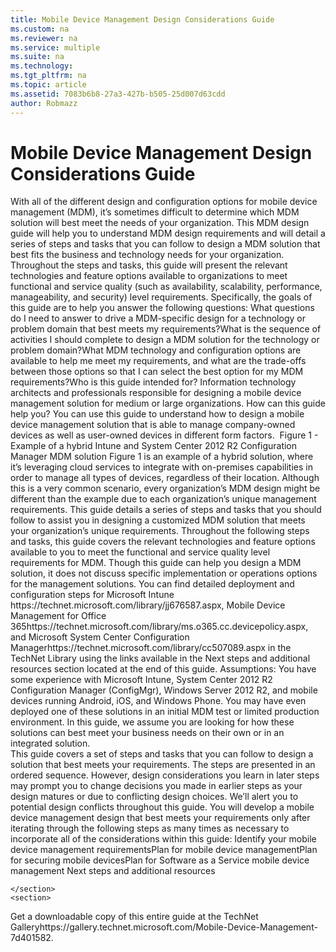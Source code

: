 ```yaml
---
title: Mobile Device Management Design Considerations Guide
ms.custom: na
ms.reviewer: na
ms.service: multiple
ms.suite: na
ms.technology: 
ms.tgt_pltfrm: na
ms.topic: article
ms.assetid: 7083b6b8-27a3-427b-b505-25d007d63cdd
author: Robmazz
---
```

# Mobile Device Management Design Considerations Guide
<?xml version="1.0" encoding="UTF-8"?>
<developerConceptualDocument xmlns="http://ddue.schemas.microsoft.com/authoring/2003/5" xmlns:xsi="http://www.w3.org/2001/XMLSchema-instance" xsi:schemaLocation="http://ddue.schemas.microsoft.com/authoring/2003/5 http://dduestorage.blob.core.windows.net/ddueschema/developer.xsd" xmlns:xlink="http://www.w3.org/1999/xlink">
    <introduction>
        <para>With all of the different design and configuration options for mobile device management (MDM), it’s sometimes difficult to determine which MDM solution will best meet the needs of your organization. This MDM design  guide will help you to understand MDM design requirements and will detail a series of steps and tasks that you can follow to design a MDM solution that best fits the business and technology needs for your organization. Throughout the steps and tasks, this guide will present the relevant technologies and feature options available to organizations to meet functional and service quality (such as availability, scalability, performance, manageability, and security) level requirements. </para><para>Specifically, the goals of this guide are to help you answer the following questions: </para><list class="bullet"><listItem><para>What questions do I need to answer to drive a MDM-specific design for a technology or problem domain that best meets my requirements?</para></listItem><listItem><para>What is the sequence of activities I should complete to design a MDM solution for the technology or problem domain?</para></listItem><listItem><para>What MDM technology and configuration options are available to help me meet my requirements, and what are the trade-offs between those options so that I can select the best option for my MDM requirements?</para></listItem></list><para><legacyBold>Who is this guide intended for? </legacyBold>Information technology architects and professionals responsible for designing a mobile device management solution for medium or large organizations.
</para><para><legacyBold>How can this guide help you? </legacyBold>You can use this guide to understand how to design a mobile device management solution that is able to manage company-owned devices as well as user-owned devices in different form factors.
</para><para><mediaLinkInline>
<image xlink:href="738eb850-3a70-4c19-979b-970152f88f9f"/>
</mediaLinkInline></para><para><legacyBold>Figure 1 - Example of a hybrid <token>Intune</token> and <token>System Center 2012 R2 Configuration Manager</token> MDM solution
</legacyBold></para><para>Figure 1 is an example of a hybrid solution, where it’s leveraging cloud services to integrate with on-premises capabilities in order to manage all types of devices, regardless of their location. Although this is a very common scenario, every organization’s MDM design might be different than the example due to each organization’s unique management requirements. 
This guide details a series of steps and tasks that you should follow to assist you in designing a customized MDM solution that meets your organization’s unique requirements. Throughout the following steps and tasks, this guide covers the relevant technologies and feature options available to you to meet the functional and service quality level requirements for MDM.
Though this guide can help you design a MDM solution, it does not discuss specific implementation or operations options for the management solutions. You can find detailed deployment and configuration steps for <externalLink target="_blank"><linkText>Microsoft Intune</linkText><linkUri> https://technet.microsoft.com/library/jj676587.aspx</linkUri></externalLink>, <externalLink target="_blank"><linkText>Mobile Device Management for Office 365</linkText><linkUri>https://technet.microsoft.com/library/ms.o365.cc.devicepolicy.aspx</linkUri></externalLink>, and <externalLink target="_blank"><linkText>Microsoft System Center Configuration Manager</linkText><linkUri>https://technet.microsoft.com/library/cc507089.aspx</linkUri></externalLink> in the TechNet Library using the links available in the <link xlink:href="eb38d461-bfb0-407c-a5e6-94fa728a86d6">Next steps and additional resources</link> section located at the end of this guide.
</para><para><legacyBold>Assumptions</legacyBold>: You have some experience with <token>Microsoft Intune</token>, <token>System Center 2012 R2 Configuration Manager</token> (ConfigMgr), <token>Windows Server 2012 R2</token>, and mobile devices running Android, iOS, and <token>Windows Phone</token>. You may have even deployed one of these solutions in an initial MDM test or limited production environment. In this guide, we assume you are looking for how these solutions can best meet your business needs on their own or in an integrated solution.
</para>
    </introduction>
    <section>
        <title>MDM design considerations</title>
        <content>
            <para>This guide covers a set of steps and tasks that you can follow to design a solution that best meets your requirements. The steps are presented in an ordered sequence. However, design considerations you learn in later steps may prompt you to change decisions you made in earlier steps as your design matures or due to conflicting design choices. We’ll alert you to potential design conflicts throughout this guide.
</para><para>You will develop a mobile device management design that best meets your requirements only after iterating through the following steps as many times as necessary to incorporate all of the considerations within this guide: 
</para><para><link xlink:href="32ef7e4e-41b6-4e40-b9d9-6d2bfb464a99">Identify your mobile device management requirements</link></para><para><link xlink:href="3cdc1318-50a2-4280-b051-1e009620816e">Plan for mobile device management</link></para><para><link xlink:href="5dffb570-dd1a-4beb-aa1e-7c0b51393704">Plan for securing mobile devices</link></para><para><link xlink:href="ab50bf43-0014-4d55-a52d-12e0428adc12">Plan for Software as a Service mobile device management</link></para>
        <para><link xlink:href="eb38d461-bfb0-407c-a5e6-94fa728a86d6">Next steps and additional resources</link></para></content>
        
    </section>
    <section>
<title>Looking for a downloadable version?</title><content><para>Get a downloadable copy of this entire guide at the <externalLink target="_blank"><linkText>TechNet Gallery</linkText><linkUri>https://gallery.technet.microsoft.com/Mobile-Device-Management-7d401582</linkUri></externalLink>.</para></content>
</section><relatedTopics/>
</developerConceptualDocument>
